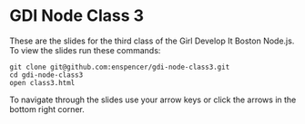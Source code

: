 # GDI Node Class 3

These are the slides for the third class of the Girl Develop It Boston Node.js. To view the slides run these commands:
```
git clone git@github.com:enspencer/gdi-node-class3.git
cd gdi-node-class3
open class3.html
```

To navigate through the slides use your arrow keys or click the arrows in the bottom right corner.
